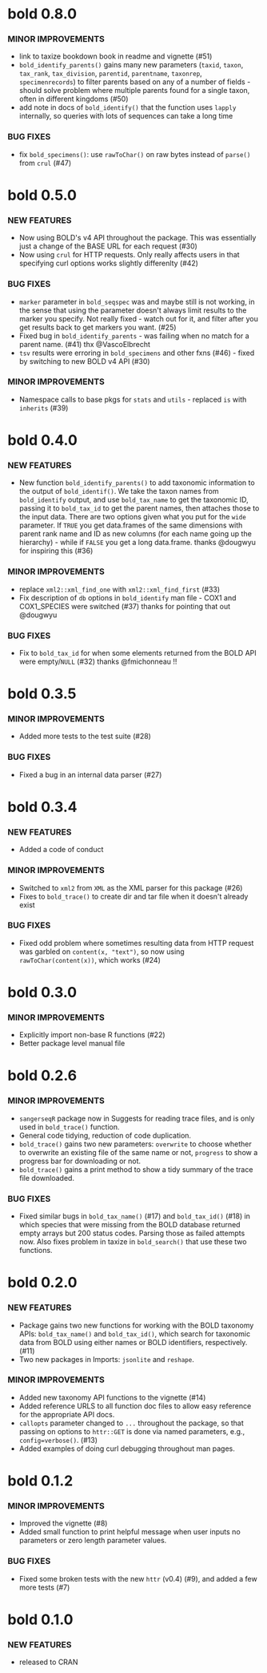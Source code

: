 bold 0.8.0
==========

### MINOR IMPROVEMENTS

* link to taxize bookdown book in readme and vignette (#51)
* `bold_identify_parents()` gains many new parameters (`taxid`, `taxon`, `tax_rank`, `tax_division`, `parentid`, `parentname`, `taxonrep`, `specimenrecords`) to filter parents based on any of a number of fields - should solve problem where multiple parents found for a single taxon, often in different kingdoms (#50)
* add note in docs of `bold_identify()` that the function uses `lapply` internally, so queries with lots of sequences can take a long time

### BUG FIXES

* fix `bold_specimens()`: use `rawToChar()` on raw bytes instead of `parse()` from `crul` (#47)

bold 0.5.0
==========

### NEW FEATURES

* Now using BOLD's v4 API throughout the package. This was essentially
just a change of the BASE URL for each request (#30) 
* Now using `crul` for HTTP requests. Only really affects users in that
specifying curl options works slightly differenlty (#42) 

### BUG FIXES 

* `marker` parameter in `bold_seqspec` was and maybe still is not working, 
in the sense that using the parameter doesn't always limit results to the 
marker you specify. Not really fixed - watch out for it, and filter after you
get results back to get markers you want. (#25) 
* Fixed bug in `bold_identify_parents` - was failing when no match for a
parent name. (#41) thx @VascoElbrecht  
* `tsv` results were erroring in `bold_specimens` and other fxns (#46) - fixed
by switching to new BOLD v4 API (#30)

### MINOR IMPROVEMENTS

* Namespace calls to base pkgs for `stats` and `utils` - replaced 
`is` with `inherits` (#39) 



bold 0.4.0
==========

### NEW FEATURES

* New function `bold_identify_parents()` to add taxonomic information
to the output of `bold_identif()`. We take the taxon names from `bold_identify`
output, and use `bold_tax_name` to get the taxonomic ID, passing it to 
`bold_tax_id` to get the parent names, then attaches those to the input data. 
There are two options given what you put for the `wide` parameter. If `TRUE`
you get data.frames of the same dimensions with parent rank name and ID 
as new columns (for each name going up the hierarchy) - while if `FALSE` 
you get a long data.frame. thanks @dougwyu for inspiring this (#36) 

### MINOR IMPROVEMENTS

* replace `xml2::xml_find_one` with `xml2::xml_find_first` (#33)
* Fix description of `db` options in `bold_identify` man file - 
COX1 and COX1_SPECIES were switched (#37) thanks for pointing that out 
@dougwyu

### BUG FIXES

* Fix to `bold_tax_id` for when some elements returned from the BOLD 
API were empty/`NULL` (#32) thanks @fmichonneau !!


bold 0.3.5
==========

### MINOR IMPROVEMENTS

* Added more tests to the test suite (#28)

### BUG FIXES

* Fixed a bug in an internal data parser (#27)

bold 0.3.4
==========

### NEW FEATURES

* Added a code of conduct

### MINOR IMPROVEMENTS

* Switched to `xml2` from `XML` as the XML parser for this package (#26)
* Fixes to `bold_trace()` to create dir and tar file when it doesn't
already exist

### BUG FIXES

* Fixed odd problem where sometimes resulting data from HTTP request
was garbled on `content(x, "text")`, so now using `rawToChar(content(x))`,
which works (#24)


bold 0.3.0
==========

### MINOR IMPROVEMENTS

* Explicitly import non-base R functions (#22)
* Better package level manual file


bold 0.2.6
==========

### MINOR IMPROVEMENTS

* `sangerseqR` package now in Suggests for reading trace files, and is only used in `bold_trace()`
function.
* General code tidying, reduction of code duplication.
* `bold_trace()` gains two new parameters: `overwrite` to choose whether to overwrite an existing
file of the same name or not, `progress` to show a progress bar for downloading or not.
* `bold_trace()` gains a print method to show a tidy summary of the trace file downloaded.

### BUG FIXES

* Fixed similar bugs in `bold_tax_name()` (#17) and `bold_tax_id()` (#18) in which species that were missing from the BOLD database returned empty arrays but 200 status codes. Parsing those as failed attempts now. Also fixes problem in taxize in `bold_search()` that use these two functions.

bold 0.2.0
==========

### NEW FEATURES

* Package gains two new functions for working with the BOLD taxonomy APIs: `bold_tax_name()` and `bold_tax_id()`, which search for taxonomic data from BOLD using either names or BOLD identifiers, respectively. (#11)
* Two new packages in Imports: `jsonlite` and `reshape`.

### MINOR IMPROVEMENTS

* Added new taxonomy API functions to the vignette (#14)
* Added reference URLS to all function doc files to allow easy reference for the appropriate API docs.
* `callopts` parameter changed to `...` throughout the package, so that passing on options to `httr::GET` is done via named parameters, e.g., `config=verbose()`. (#13)
* Added examples of doing curl debugging throughout man pages.


bold 0.1.2
==========

### MINOR IMPROVEMENTS

* Improved the vignette (#8)
* Added small function to print helpful message when user inputs no parameters or zero length parameter values.

### BUG FIXES

* Fixed some broken tests with the new `httr` (v0.4) (#9), and added a few more tests (#7)


bold 0.1.0
==========

### NEW FEATURES

* released to CRAN

